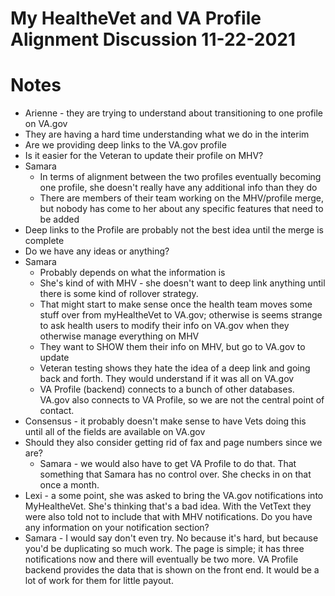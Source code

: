# My HealtheVet and VA Profile Alignment Discussion 11-22-2021

# Notes
- Arienne - they are trying to understand about transitioning to one profile on VA.gov
- They are having a hard time understanding what we do in the interim
- Are we providing deep links to the VA.gov profile
- Is it easier for the Veteran to update their profile on MHV?
- Samara
  - In terms of alignment between the two profiles eventually becoming one profile,  she doesn't really have any additional info than they do
  - There are members of their team working on the MHV/profile merge, but nobody has come to her about any specific features that need to be added
- Deep links to the Profile are probably not the best idea until the merge is complete
- Do we have any ideas or anything? 
- Samara
  - Probably depends on what the information is
  - She's kind of with MHV - she doesn't want to deep link anything until there is some kind of rollover strategy.
  - That might start to make sense once the health team moves some stuff over from myHealtheVet to VA.gov; otherwise is seems strange to ask health users to modify their info on VA.gov when they otherwise manage everything on MHV
  - They want to SHOW them their info on MHV, but go to VA.gov to update
  - Veteran testing shows they hate the idea of a deep link and going back and forth.  They would understand if it was all on VA.gov
  - VA Profile (backend) connects to a bunch of other databases.  VA.gov also connects to VA Profile, so we are not the central point of contact.
- Consensus - it probably doesn't make sense to have Vets doing this until all of the fields are available on VA.gov
- Should they also consider getting rid of fax and page numbers since we are? 
  - Samara - we would also have to get VA Profile to do that.  That something that Samara has no control over.  She checks in on that once a month.
- Lexi - a some point, she was asked to bring the VA.gov notifications into MyHealtheVet.  She's thinking that's a bad idea.  With the VetText they were also told not to include that with MHV notifications. Do you have any information on your notification section?
- Samara - I would say don't even try.  No because it's hard, but because you'd be duplicating so much work.  The page is simple; it has three notifications now and there will eventually be two more.   VA Profile backend provides the data that is shown on the front end. It would be a lot of work for them for little payout.
